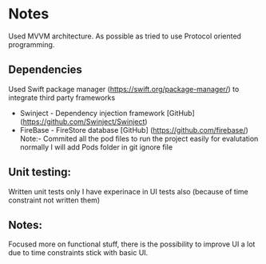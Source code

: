 # Notes
Used MVVM architecture. As possible as tried to use Protocol oriented programming. 
## Dependencies 
Used Swift package manager (https://swift.org/package-manager/) to integrate third party frameworks 
* Swinject - Dependency injection framework [GitHub] (https://github.com/Swinject/Swinject)
* FireBase - FireStore database [GitHub] (https://github.com/firebase/)
Note:- Commited all the pod files to run the project easily for evalutation normally I will add Pods folder in git ignore file

## Unit testing:
Written unit tests only I have experinace in UI tests also (because of time constraint not written them)

## Notes:

Focused more on functional stuff, there is the possibility to improve UI a lot due to time constraints stick with basic UI.
